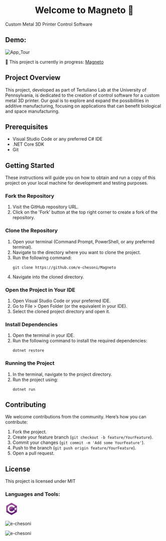 <h1 align="center">Welcome to Magneto 🧲 </h1>

Custom Metal 3D Printer Control Software

<h2 align="left">Demo:</h2>

![App_Tour](https://github.com/e-chesoni/Magneto/assets/57457528/e9cbd48a-1dcc-4c30-8323-057cb9715aee)

🔭 This project is currently in progress: [Magneto](https://github.com/e-chesoni/Magneto)

## Project Overview
This project, developed as part of Tertuliano Lab at the University of Pennsylvania, is dedicated to the creation of control software for a custom metal 3D printer. Our goal is to explore and expand the possibilities in additive manufacturing, focusing on applications that can benefit biological and space manufacturing.

## Prerequisites
- Visual Studio Code or any preferred C# IDE
- .NET Core SDK
- Git

## Getting Started
These instructions will guide you on how to obtain and run a copy of this project on your local machine for development and testing purposes.

### Fork the Repository
1. Visit the GitHub repository URL.
2. Click on the 'Fork' button at the top right corner to create a fork of the repository.

### Clone the Repository
1. Open your terminal (Command Prompt, PowerShell, or any preferred terminal).
2. Navigate to the directory where you want to clone the project.
3. Run the following command:
   ```
   git clone https://github.com/e-chesoni/Magneto
   ```
4. Navigate into the cloned directory.

### Open the Project in Your IDE
1. Open Visual Studio Code or your preferred IDE.
2. Go to File > Open Folder (or the equivalent in your IDE).
3. Select the cloned project directory and open it.

### Install Dependencies
1. Open the terminal in your IDE.
2. Run the following command to install the required dependencies:
   ```
   dotnet restore
   ```

### Running the Project
1. In the terminal, navigate to the project directory.
2. Run the project using:
   ```
   dotnet run
   ```

## Contributing
We welcome contributions from the community. Here’s how you can contribute:

1. Fork the project.
2. Create your feature branch (`git checkout -b feature/YourFeature`).
3. Commit your changes (`git commit -m 'Add some YourFeature'`).
4. Push to the branch (`git push origin feature/YourFeature`).
5. Open a pull request.

## License
This project is licensed under MIT

<h3 align="left">Languages and Tools:</h3>
<p align="left"> <a href="https://www.w3schools.com/cs/" target="_blank" rel="noreferrer"> <img src="https://raw.githubusercontent.com/devicons/devicon/master/icons/csharp/csharp-original.svg" alt="csharp" width="40" height="40"/> </a> </p>

<p><img align="center" src="https://github-readme-stats.vercel.app/api/top-langs?username=e-chesoni&show_icons=true&locale=en&layout=compact" alt="e-chesoni" /></p>

<p align="left"> <img src="https://komarev.com/ghpvc/?username=e-chesoni&label=Profile%20views&color=0e75b6&style=flat" alt="e-chesoni" /> </p>
